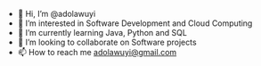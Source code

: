 - 👋 Hi, I’m @adolawuyi
- 👀 I’m interested in Software Development and Cloud Computing
- 🌱 I’m currently learning Java, Python and SQL
- 💞️ I’m looking to collaborate on Software projects
- 📫 How to reach me adolawuyi@gmail.com

<!---
adolawuyi/adolawuyi is a ✨ special ✨ repository because its `README.md` (this file) appears on your GitHub profile.
You can click the Preview link to take a look at your changes.
--->
